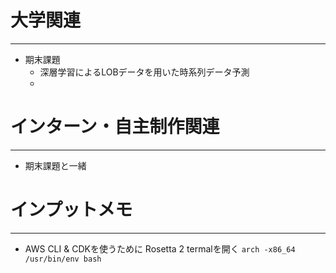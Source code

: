 # 大学関連
* * *
- 期末課題
  - 深層学習によるLOBデータを用いた時系列データ予測
  - 
# インターン・自主制作関連
* * *
- 期末課題と一緒
# インプットメモ
* * *
- AWS CLI & CDKを使うために Rosetta 2 termalを開く `arch -x86_64 /usr/bin/env bash`

